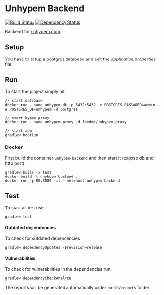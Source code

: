 # Unhypem Backend

[![Build Status](https://img.shields.io/travis/feedm3/unhypem-backend.svg?style=flat-square)](https://travis-ci.org/feedm3/unhypem-backend)
[![Dependency Status](https://dependencyci.com/github/feedm3/unhypem-backend/badge?style=flat-square)](https://dependencyci.com/github/feedm3/unhypem-backend)

Backend for [unhypem.com](https://unhypem.com).

## Setup

You have to setup a postgres database and edit the _application,properties_ file.

## Run

To start the project simply hit
```
// start database
docker run --name unhypem-db -p 5432:5432 -e POSTGRES_PASSWORD=admin -e POSTGRES_DB=unhypem -d postgres

// start hypem proxy
docker run --name unhypem-proxy -d feedme/unhypem-proxy

// start app
gradlew bootRun
```

### Docker

First build the container `unhypem-backend` and then start it (expose db and http port).

``` 
gradlew build -x test
docker build -t unyhpem-backend .
docker run -p 80:8080 -it --net=host unhypem-backend
```

## Test

To start all test use
```
gradlew test
```

#### Outdated dependencies

To check for outdated dependencies
```
gradlew dependencyUpdates -Drevision=release
```

#### Vulnerabilities

To check for vulnerabilities in the dependencies run
```
gradlew dependencyCheckAnalyze
```
The reports will be generated automatically under `build/reports` folder
